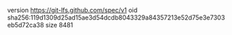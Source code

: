 version https://git-lfs.github.com/spec/v1
oid sha256:119d1309d25ad15ae3d54dcdb8043329a84357213e52d75e3e7303eb5d72ca38
size 8481

